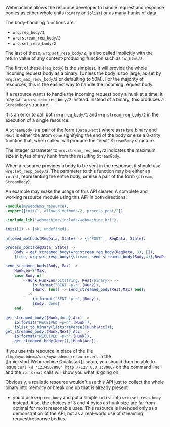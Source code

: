 Webmachine allows the resource developer to handle request and
response bodies as either whole units (`binary` or `iolist`) or as
many hunks of data.

The body-handling functions are:

* `wrq:req_body/1`
* `wrq:stream_req_body/2`
* `wrq:set_resp_body/2`

The last of these, `wrq:set_resp_body/2`, is also called implicitly
with the return value of any content-producing function such as
`to_html/2`.

The first of these (`req_body`) is the simplest. It will provide the
whole incoming request body as a binary. (Unless the body is too
large, as set by `wrq:set_max_recv_body/2` or defaulting to 50M). For
the majority of resources, this is the easiest way to handle the
incoming request body.

If a resource wants to handle the incoming request body a hunk at a
time, it may call `wrq:stream_req_body/2` instead. Instead of a
binary, this produces a `StreamBody` structure.

<div class="note">
It is an error to call both <code>wrq:req_body/1</code> and
<code>wrq:stream_req_body/2</code> in the execution of a single resource.
</div>

A `StreamBody` is a pair of the form `{Data,Next}` where `Data` is a
binary and `Next` is either the atom `done` signifying the end of the
body or else a 0-arity function that, when called, will produce the
"next" `StreamBody` structure.

The integer parameter to `wrq:stream_req_body/2` indicates the maximum
size in bytes of any hunk from the resulting `StreamBody`.

When a resource provides a body to be sent in the response, it should
use `wrq:set_resp_body/2`. The parameter to this function may be
either an `iolist`, representing the entire body, or else a pair of
the form `{stream, StreamBody}`.

An example may make the usage of this API clearer. A complete and
working resource module using this API in both directions:

```erlang
-module(mywebdemo_resource).
-export([init/1, allowed_methods/2, process_post/2]).

-include_lib("webmachine/include/webmachine.hrl").

init([]) -> {ok, undefined}.

allowed_methods(ReqData, State) -> {['POST'], ReqData, State}.

process_post(ReqData, State) ->
    Body = get_streamed_body(wrq:stream_req_body(ReqData, 3), []),
    {true, wrq:set_resp_body({stream, send_streamed_body(Body,4)},ReqData), State}.

send_streamed_body(Body, Max) ->
    HunkLen=8*Max,
    case Body of
        <<Hunk:HunkLen/bitstring, Rest/binary>> ->
            io:format("SENT ~p~n",[Hunk]),
            {Hunk, fun() -> send_streamed_body(Rest,Max) end};
        _ ->
            io:format("SENT ~p~n",[Body]),
            {Body, done}
    end.

get_streamed_body({Hunk,done},Acc) ->
    io:format("RECEIVED ~p~n",[Hunk]),
    iolist_to_binary(lists:reverse([Hunk|Acc]));
get_streamed_body({Hunk,Next},Acc) ->
    io:format("RECEIVED ~p~n",[Hunk]),
    get_streamed_body(Next(),[Hunk|Acc]).
```

If you use this resource in place of the file
`/tmp/mywebdemo/src/mywebdemo_resource.erl` in the
[[quickstart|Webmachine Quickstart]] setup, you should then be able to
issue `curl -d '1234567890' http://127.0.0.1:8000/` on the command
line and the `io:format` calls will show you what is going on.

Obviously, a realistic resource wouldn't use this API just to collect
the whole binary into memory or break one up that is already present
- you'd use `wrq:req_body` and put a simple `iolist` into
`wrq:set_resp_body` instead. Also, the choices of 3 and 4 bytes as
hunk size are far from optimal for most reasonable uses. This resource
is intended only as a demonstration of the API, not as a real-world
use of streaming request/response bodies.
